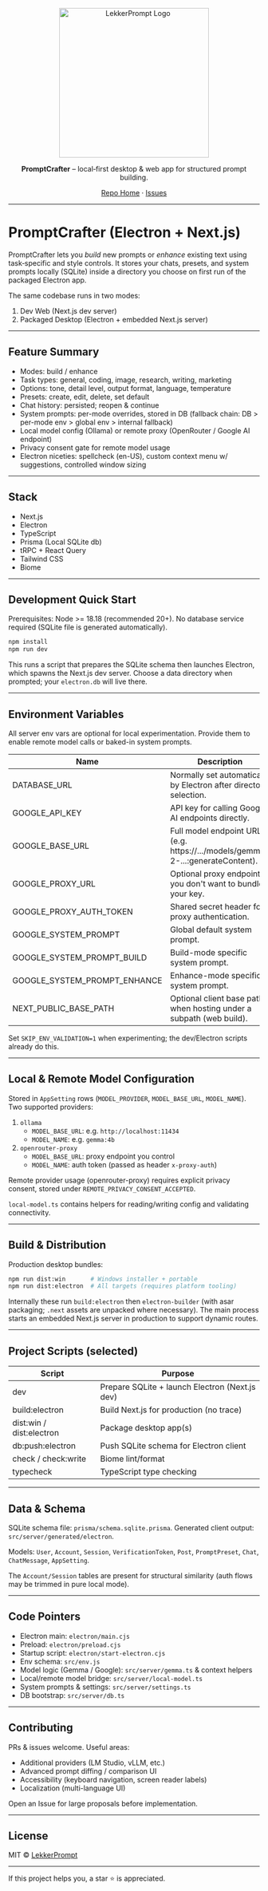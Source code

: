 <p align="center">
  <img src="https://promptcrafter.org/images/prompt-crafter-logo.png" alt="LekkerPrompt Logo" width="300" height="300" />
</p>

<p align="center">
  <strong>PromptCrafter</strong> – local‑first desktop & web app for structured prompt building.
</p>

<div align="center">
  <a href="https://github.com/LekkerPrompt/LekkerPrompt">Repo Home</a> · <a href="https://github.com/LekkerPrompt/LekkerPrompt/issues">Issues</a>
</div>

---

# PromptCrafter (Electron + Next.js)

PromptCrafter lets you <em>build</em> new prompts or <em>enhance</em> existing text using task‑specific and style controls. It stores your chats, presets, and system prompts locally (SQLite) inside a directory you choose on first run of the packaged Electron app.

The same codebase runs in two modes:

1. Dev Web (Next.js dev server)
2. Packaged Desktop (Electron + embedded Next.js server)

---

## Feature Summary

- Modes: build / enhance
- Task types: general, coding, image, research, writing, marketing
- Options: tone, detail level, output format, language, temperature
- Presets: create, edit, delete, set default
- Chat history: persisted; reopen & continue
- System prompts: per-mode overrides, stored in DB (fallback chain: DB > per-mode env > global env > internal fallback)
- Local model config (Ollama) or remote proxy (OpenRouter / Google AI endpoint)
- Privacy consent gate for remote model usage
- Electron niceties: spellcheck (en-US), custom context menu w/ suggestions, controlled window sizing

---

## Stack

- Next.js
- Electron
- TypeScript
- Prisma (Local SQLite db)
- tRPC + React Query
- Tailwind CSS
- Biome

---

## Development Quick Start

Prerequisites: Node >= 18.18 (recommended 20+). No database service required (SQLite file is generated automatically).

```bash
npm install
npm run dev
```

This runs a script that prepares the SQLite schema then launches Electron, which spawns the Next.js dev server. Choose a data directory when prompted; your `electron.db` will live there.

---

## Environment Variables

All server env vars are optional for local experimentation. Provide them to enable remote model calls or baked-in system prompts.

| Name | Description |
|------|-------------|
| DATABASE_URL | Normally set automatically by Electron after directory selection. |
| GOOGLE_API_KEY | API key for calling Google AI endpoints directly. |
| GOOGLE_BASE_URL | Full model endpoint URL (e.g. https://.../models/gemma-2-...:generateContent). |
| GOOGLE_PROXY_URL | Optional proxy endpoint if you don't want to bundle your key. |
| GOOGLE_PROXY_AUTH_TOKEN | Shared secret header for proxy authentication. |
| GOOGLE_SYSTEM_PROMPT | Global default system prompt. |
| GOOGLE_SYSTEM_PROMPT_BUILD | Build-mode specific system prompt. |
| GOOGLE_SYSTEM_PROMPT_ENHANCE | Enhance-mode specific system prompt. |
| NEXT_PUBLIC_BASE_PATH | Optional client base path when hosting under a subpath (web build). |

Set `SKIP_ENV_VALIDATION=1` when experimenting; the dev/Electron scripts already do this.

---

## Local & Remote Model Configuration

Stored in `AppSetting` rows (`MODEL_PROVIDER`, `MODEL_BASE_URL`, `MODEL_NAME`). Two supported providers:

1. `ollama`
   - `MODEL_BASE_URL`: e.g. `http://localhost:11434`
   - `MODEL_NAME`: e.g. `gemma:4b`
2. `openrouter-proxy`
   - `MODEL_BASE_URL`: proxy endpoint you control
   - `MODEL_NAME`: auth token (passed as header `x-proxy-auth`)

Remote provider usage (openrouter-proxy) requires explicit privacy consent, stored under `REMOTE_PRIVACY_CONSENT_ACCEPTED`.

`local-model.ts` contains helpers for reading/writing config and validating connectivity.

---

## Build & Distribution

Production desktop bundles:

```bash
npm run dist:win       # Windows installer + portable
npm run dist:electron  # All targets (requires platform tooling)
```

Internally these run `build:electron` then `electron-builder` (with asar packaging; `.next` assets are unpacked where necessary). The main process starts an embedded Next.js server in production to support dynamic routes.

---

## Project Scripts (selected)

| Script | Purpose |
|--------|---------|
| dev | Prepare SQLite + launch Electron (Next.js dev) |
| build:electron | Build Next.js for production (no trace) |
| dist:win / dist:electron | Package desktop app(s) |
| db:push:electron | Push SQLite schema for Electron client |
| check / check:write | Biome lint/format |
| typecheck | TypeScript type checking |

---

## Data & Schema

SQLite schema file: `prisma/schema.sqlite.prisma`.
Generated client output: `src/server/generated/electron`.

Models: `User`, `Account`, `Session`, `VerificationToken`, `Post`, `PromptPreset`, `Chat`, `ChatMessage`, `AppSetting`.

The `Account/Session` tables are present for structural similarity (auth flows may be trimmed in pure local mode).

---

## Code Pointers

- Electron main: `electron/main.cjs`
- Preload: `electron/preload.cjs`
- Startup script: `electron/start-electron.cjs`
- Env schema: `src/env.js`
- Model logic (Gemma / Google): `src/server/gemma.ts` & context helpers
- Local/remote model bridge: `src/server/local-model.ts`
- System prompts & settings: `src/server/settings.ts`
- DB bootstrap: `src/server/db.ts`

---

## Contributing

PRs & issues welcome. Useful areas:

- Additional providers (LM Studio, vLLM, etc.)
- Advanced prompt diffing / comparison UI
- Accessibility (keyboard navigation, screen reader labels)
- Localization (multi-language UI)

Open an Issue for large proposals before implementation.

---

## License

MIT © [LekkerPrompt](https://github.com/LekkerPrompt/LekkerPrompt)

---

If this project helps you, a star ⭐ is appreciated.
